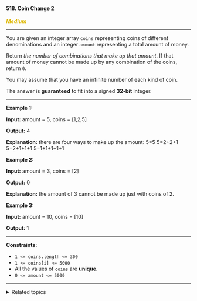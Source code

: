 #### 518. Coin Change 2

<span style="color:#deb800">***Medium***</span>
___

You are given an integer array `coins` representing coins of different denominations and an integer `amount` representing a total amount of money.

Return _the number of combinations that make up that amount_. If that amount of money cannot be made up by any combination of the coins, return `0`.

You may assume that you have an infinite number of each kind of coin.

The answer is **guaranteed** to fit into a signed **32-bit** integer.
___

**Example 1:**

**Input:** amount = 5, coins = [1,2,5]

**Output:** 4

**Explanation:** there are four ways to make up the amount: 5=5 5=2+2+1 5=2+1+1+1 5=1+1+1+1+1

**Example 2:**

**Input:** amount = 3, coins = [2]

**Output:** 0

**Explanation:** the amount of 3 cannot be made up just with coins of 2.

**Example 3:**

**Input:** amount = 10, coins = [10]

**Output:** 1
___

**Constraints:**

*   `1 <= coins.length <= 300`
*   `1 <= coins[i] <= 5000`
*   All the values of `coins` are **unique**.
*   `0 <= amount <= 5000`
___

<details><summary>Related topics</summary>

[#Array](https://leetcode.com/tag/array/)
[#Dynamic Programming](https://leetcode.com/tag/dynamic-programming/)

</details>